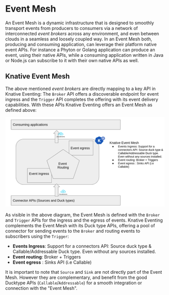 # Event Mesh

An Event Mesh is a dynamic infrastructure that is designed to smoothly transport events from producers to consumers via a network of interconnected _event brokers_ across any environment, and even between clouds in a seamless and loosely coupled way. In an Event Mesh both, producing and consuming application, can leverage their platform native event APIs. For instance a Phyton or Golang application can produce an event, using their native APIs, while a consuming application written in Java or Node.js can subscribe to it with their own native APIs as well.

## Knative Event Mesh

The above mentioned _event brokers_ are directly mapping to a key API in Knative Eventing: The `Broker` API offers a discoverable endpoint for event ingress and the `Trigger` API completes the offering with its event delivery capabilities. With these APIs Knative Eventing offers an Event Mesh as defined above:

![Raw Trace](images/mesh.png)

As visible in the above diagram, the Event Mesh is defined with the `Broker` and `Trigger` APIs for the ingress and the egress of events. Knative Eventing complements the Event Mesh with its Duck type APIs, offering a pool of connector for sending events to the `Broker` and routing events to subscribers using the `Trigger`:

* **Events Ingress**: Support for a connectors API: Source duck type & Callable/Addressable Duck type. Even without any sources installed.
* **Event routing**: Broker + Triggers
* **Event egress** : Sinks API (i.e Callable)

It is important to note that `Source` and `Sink` are not directly part of the Event Mesh. However they are complementary, and benefit from the good Ducktype APIs (`Callable`/`Addressable`) for a smooth integration or connection with the "Event Mesh".
